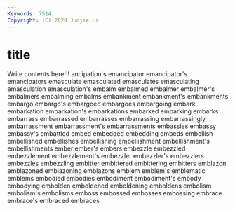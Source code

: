 ```yaml
---
Keywords: 7514
Copyright: (C) 2020 Junjie Li
---
```


# title

Write contents here!!!
ancipation's
emancipator 
emancipator's 
emancipators 
emasculate 
emasculated 
emasculates 
emasculating 
emasculation 
emasculation's 
embalm
embalmed 
embalmer 
embalmer's 
embalmers 
embalming 
embalms 
embankment 
embankment's 
embankments 
embargo
embargo's 
embargoed 
embargoes 
embargoing 
embark 
embarkation 
embarkation's 
embarkations 
embarked 
embarking
embarks 
embarrass 
embarrassed 
embarrasses 
embarrassing 
embarrassingly 
embarrassment 
embarrassment's 
embarrassments 
embassies
embassy 
embassy's 
embattled 
embed 
embedded 
embedding 
embeds 
embellish 
embellished 
embellishes
embellishing 
embellishment 
embellishment's 
embellishments 
ember 
ember's 
embers 
embezzle 
embezzled 
embezzlement
embezzlement's 
embezzler 
embezzler's 
embezzlers 
embezzles 
embezzling 
embitter 
embittered 
embittering 
embitters
emblazon 
emblazoned 
emblazoning 
emblazons 
emblem 
emblem's 
emblematic 
emblems 
embodied 
embodies
embodiment 
embodiment's 
embody 
embodying 
embolden 
emboldened 
emboldening 
emboldens 
embolism 
embolism's
embolisms 
emboss 
embossed 
embosses 
embossing 
embrace 
embrace's 
embraced 
embraces 
